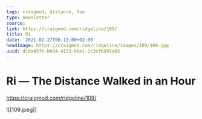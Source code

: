 ```yaml
---
tags: craigmod, distance, fun
type: newsletter
source:
link: https://craigmod.com/ridgeline/109/
title: Ri
date: '2021-02-27T06:13:00+02:00'
headImage: https://craigmod.com/ridgeline/images/109/109.jpg
uuid: d1da45f6-b604-4133-b0e1-2c3cf6891a65
---
```


# Ri — The Distance Walked in an Hour
https://craigmod.com/ridgeline/109/

![[109.jpeg]]
